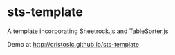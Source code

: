 sts-template
============

A template incorporating Sheetrock.js and TableSorter.js

Demo at http://cristoslc.github.io/sts-template
